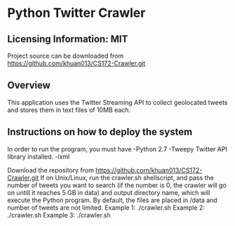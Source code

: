 Python Twitter Crawler
====

Licensing Information: MIT
---
Project source can be downloaded from https://github.com/khuan013/CS172-Crawler.git


Overview
-------

This application uses the Twitter Streaming API to collect geolocated tweets and stores them in text files of 10MB each.

Instructions on how to deploy the system
-------
In order to run the program, you must have 
-Python 2.7
-Tweepy Twitter API library installed.
-lxml 

Download the repository from https://github.com/khuan013/CS172-Crawler.git
If on Unix/Linux, run the crawler.sh shellscript, and pass the number of tweets you want to search (if the number is 0, the crawler will go on untill it reaches 5 GB in data) and output directory name, which will execute the Python program. By default, the files are placed in /data and number of tweets are not limited. 
Example 1: ./crawler.sh <num-tweets> <output-dir> 
Example 2: ./crawler.sh <num-tweets>
Example 3: ./crawler.sh 


